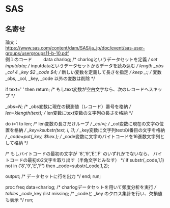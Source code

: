 # SAS
## 名寄せ

  論文：  
  https://www.sas.com/content/dam/SAS/ja_jp/doc/event/sas-user-groups/usergroups11-b-10.pdf  
  例１のコード
　　
  data charlog; /* charlogというデータセットを定義 */
 set inputdata; /* inputdataというデータセットからデータを読み込む */
 length _obs _col 4 _key $2 _code $4; /* 新しい変数を定義して長さを指定 */
 keep _:; /* 変数 _obs, _col, _key, _code 以外の変数は削除 */

 if text=' ' then return; /* もしtext変数が空白文字なら、次のレコードへスキップ */

 _obs=_N_; /* _obs変数に現在の観測値（レコード）番号を格納 */
 len=klength(text); /* len変数にtext変数の文字列の長さを格納 */

 do i=1 to len; /* len変数の長さだけループ */
   _col=i; /* _col変数に現在の文字の位置を格納 */
   _key=ksubstr(text, i, 1); /* _key変数に文字列textのi番目の文字を格納 */
   _code=put(_key, $hex.); /* _code変数に文字のバイトコードを16進数文字列として格納 */

   /* もしバイトコードの最初の文字が '8','9','E','F' のいずれかでないなら、
   バイトコードの最初の2文字を取り出す（半角文字とみなす） */
   if substr(_code,1,1) not in ('8','9','E','F') then _code=substr(_code,1,2);

   output; /* データセットに行を出力 */
 end;
run;

proc freq data=charlog; /* charlogデータセットを用いて頻度分析を実行 */
 tables _code*_key /list missing; /* _codeと _key のクロス集計を行い、欠損値も表示 */
run;

  
